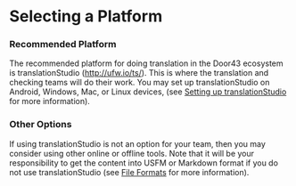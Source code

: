 # Selecting a Platform #

### Recommended Platform

The recommended platform for doing translation in the Door43 ecosystem is translationStudio (http://ufw.io/ts/).  This is where the translation and checking teams will do their work.  You may set up translationStudio on Android, Windows, Mac, or Linux devices, (see [Setting up translationStudio](../setup-ts/01.md) for more information).

### Other Options

If using translationStudio is not an option for your team, then you may consider using other online or offline tools.  Note that it will be your responsibility to get the content into USFM or Markdown format if you do not use translationStudio (see [File Formats](../../translate/file-formats/01.md) for more information).